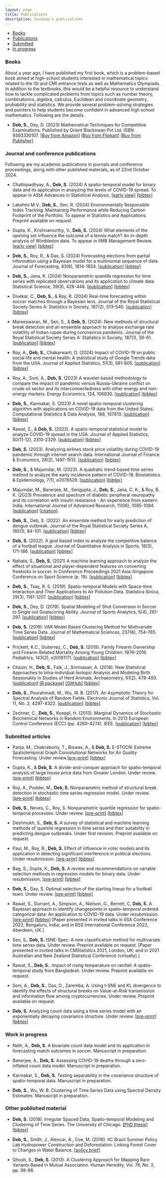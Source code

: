 ```yaml
---
layout: page
title: Publications
description: Soudeep's publications
---
```


<div class="navbar">
    <div class="navbar-inner">
        <ul class="nav">
            <li><a href="#book">Books</a></li>
            <li><a href="#journal">Publications</a></li>
            <li><a href="#submitted">Submitted</a></li>
            <li><a href="#progress">In progress</a></li>
        </ul>
    </div>
</div>

### <a name="book"></a>Books

About a year ago, I have published my first book, which is a problem-based book aimed at high-school students interested in mathematical topics related to the ISI and CMI entrance tests as well as Mathematics Olympiads. In addition to the textbooks, this would be a helpful resource to understand how to tackle complicated problems from topics such as number theory, combinatorics, algebra, calculus, Euclidean and coordinate geometry, probability and statistics. We provide several problem-solving strategies and pointers to help students become confident in advanced high school mathematics. Following are the details.

- **Deb, S.**, Dey, D. (2023) Mathematical Techniques for Competitive Examinations. Published by Orient Blackswan Pvt Ltd. ISBN: 9393330107. [[Buy from Amazon]](https://www.amazon.in/Mathematical-Techniques-Competitive-Examinations-Debangan/dp/9393330107/ref=sr_1_1?qid=1674030582&refinements=p_27%3ASoudeep+Deb+Debangan+Dey&s=books&sr=1-1) [[Buy from Flipkart]](https://www.flipkart.com/mathematical-techniques-competitive-examinations/p/itm8009e4d01f123) [[Buy from Publisher]](https://orientblackswan.com/details?id=9789393330109)

### <a name="journal"></a>Journal and conference publications

Following are my academic publications in journals and conference proceedings, along with other published materials, as of 22nd October 2024.

- Chattopadhyay, A., **Deb, S.** (2024) A spatio-temporal model for binary data and its application in analyzing the levels of COVID-19 spread. To appear in AStA Advances in Statistical Analysis. [[early view]](https://link.springer.com/article/10.1007/s10182-024-00507-0?utm_source=rct_congratemailt&utm_medium=email&utm_campaign=nonoa_20240708&utm_content=10.1007/s10182-024-00507-0) [[bibtex]](https://scholar.googleusercontent.com/scholar.bib?q=info:jKhX593CqWcJ:scholar.google.com/&output=citation&scisdr=ClHKwvHoEPHmkhXsb7k:AFWwaeYAAAAAZqXqd7mymatHw-jAOsCTf13xpvY&scisig=AFWwaeYAAAAAZqXqd53jcziEgyy344t1yN3kgjs&scisf=4&ct=citation&cd=-1&hl=en)

- Lakshmi M.V., **Deb, S.**, Sen, R. (2024) Environmentally Responsible Index Tracking: Maintaining Performance while Reducing Carbon Footprint of the Portfolio. To appear in Statistics and Applications. Preprint available on request.

- Gupta, K., Krishnamurthy, V., **Deb, S.** (2024) What elements of the opening set influence the outcome of a tennis match? An in-depth analysis of Wimbledon data. To appear in IIMB Management Review. [[early view]](https://www.sciencedirect.com/science/article/pii/S0970389624000089) [[bibtex]](https://scholar.googleusercontent.com/scholar.bib?q=info:zgGtwwe6D38J:scholar.google.com/&output=citation&scisdr=ClHKwvZ6EKDr9p2kCuY:AFWwaeYAAAAAZhqiEuYK2B1S-u1o89NTLjqsClQ&scisig=AFWwaeYAAAAAZhqiEn1oMfqhnQd9ZmYq9xecTKE&scisf=4&ct=citation&cd=-1&hl=en)

- **Deb, S.**, Roy, R., & Das, S. (2024) Forecasting elections from partial information using a Bayesian model for a multinomial sequence of data. Journal of Forecasting, 43(6), 1814-1834. [[publication]](https://onlinelibrary.wiley.com/doi/abs/10.1002/for.3107) [[bibtex]](https://zbib.org/57eed40870a143229e0e878cf73476bc)

- **Deb, S.**, Jana, K. (2024) Nonparametric quantile regression for time series with replicated observations and its application to climate data. Statistical Science, 39(3), 428-448. [[publication]](https://projecteuclid.org/journals/statistical-science/volume-39/issue-3/Nonparametric-Quantile-Regression-for-Time-Series-with-Replicated-Observations-and/10.1214/23-STS918.short) [[bibtex]](https://scholar.googleusercontent.com/scholar.bib?q=info:Af2EGIIxO5oJ:scholar.google.com/&output=citation&scisdr=ClHKwvfDEPHmkj1VWQQ:AFWwaeYAAAAAZo1TQQSy9kJpUThq2VIogL3cg30&scisig=AFWwaeYAAAAAZo1TQdrxv6sIghMZpdVbIF0oNfQ&scisf=4&ct=citation&cd=-1&hl=en&scfhb=1)

- Divekar, C., **Deb, S.**, & Roy, R. (2024) Real-time forecasting within soccer matches through a Bayesian lens. Journal of the Royal Statistical Society Series A: Statistics in Society, 187(2), 513–540. [[publication]](https://doi.org/10.1093/jrsssa/qnad136) [[bibtex]](https://scholar.googleusercontent.com/scholar.bib?q=info:0JscwLnRe0kJ:scholar.google.com/&output=citation&scisdr=CpsEIpmEEKDr9LBhHR4:AJ9-iYsAAAAAZDdnBR4n5_oFvy-NlHhGc3PGqks&scisig=AJ9-iYsAAAAAZDdnBQS-tROblY7494n6ah_Om3I&scisf=4&ct=citation&cd=-1&hl=en)

- Mareeswaran, M., Sen, S., & **Deb, S.** (2024). New methods of structural break detection and an ensemble approach to analyse exchange rate volatility of Indian rupee during coronavirus pandemic. Journal of the Royal Statistical Society Series A: Statistics in Society, 187(1), 39-61. [[publication]](https://academic.oup.com/jrsssa/article-abstract/187/1/39/7197368) [[bibtex]](https://scholar.googleusercontent.com/scholar.bib?q=info:EDzZsXVw9vEJ:scholar.google.com/&output=citation&scisdr=ClHKwvHQEKDr9VSEw44:AFWwaeYAAAAAZdOC2479aTNt23x129Cv2bHDV8k&scisig=AFWwaeYAAAAAZdOC28vGxV9lGeiYz06kOfENhx8&scisf=4&ct=citation&cd=-1&hl=en&scfhb=1)

- Roy, A., **Deb, S.**, Chakarwarti, D. (2024) Impact of COVID-19 on public social life and mental health: A statistical study of Google Trends data from the USA. Journal of Applied Statistics, 51(3), 581-605. [[publication]](https://www.tandfonline.com/doi/abs/10.1080/02664763.2022.2164562) [[bibtex]](https://scholar.googleusercontent.com/scholar.bib?q=info:SCtCZw6vgCcJ:scholar.google.com/&output=citation&scisdr=ClHKwvfNEKDr9Ww5Emg:AFWwaeYAAAAAZes_Cmip7CHlmovb0_z0XvzCkBk&scisig=AFWwaeYAAAAAZes_Cob64ynLuYpUDTkVPQsskG0&scisf=4&ct=citation&cd=-1&hl=en)

- Roy, A., Soni, A., **Deb, S.** (2023) A wavelet-based methodology to compare the impact of pandemic versus Russia-Ukraine conflict on crude oil sector and its interconnectedness with other energy and non-energy markets. Energy Economics, 124, 106830. [[publication]](https://www.sciencedirect.com/science/article/pii/S0140988323003286) [[bibtex]](https://scholar.googleusercontent.com/scholar.bib?q=info:753NWsBMqvIJ:scholar.google.com/&output=citation&scisdr=ChUYwneNEKDr9CjKHRM:ABFrs3wAAAAAZK_MBRM1VpGqC_sVFrezYIdTnyI&scisig=ABFrs3wAAAAAZK_MBUgTMQMuy1NsCuWAxrnXtUY&scisf=4&ct=citation&cd=-1&hl=en)

- **Deb, S.**, Karmakar, S. (2023) A novel spatio-temporal clustering algorithm with applications on COVID-19 data from the United States. Computational Statistics & Data Analysis, 188, 107810. [[publication]](https://www.sciencedirect.com/science/article/pii/S0167947323001214) [[bibtex]](https://scholar.googleusercontent.com/scholar.bib?q=info:XHaGpd8Nx9MJ:scholar.google.com/&output=citation&scisdr=ChUYwneNEKDr9CF-VUE:ABFrs3wAAAAAZKZ4TUFwXmb4Cmk4cr_IGaM9xoA&scisig=ABFrs3wAAAAAZKZ4TUvDcqD_rwfGuXz32QGDXEM&scisf=4&ct=citation&cd=-1&hl=en)

- Rawat, S., & **Deb, S.** (2023). A spatio-temporal statistical model to analyze COVID-19 spread in the USA. Journal of Applied Statistics, 50(11-12), 2310-2329. [[publication]](https://www.tandfonline.com/doi/full/10.1080/02664763.2021.1970122) [[bibtex]](https://scholar.googleusercontent.com/scholar.bib?q=info:vOb8jO0MElYJ:scholar.google.com/&output=citation&scisdr=ClHDGO2NEKDr9YMEBE4:AFWwaeYAAAAAZQQCHE5W0HFG71vv9AnxoX-6mJE&scisig=AFWwaeYAAAAAZQQCHF-xfqSQTVZvjmNakRK3eVc&scisf=4&ct=citation&cd=-1&hl=en&scfhb=1)

- **Deb, S.** (2023). Analyzing airlines stock price volatility during COVID-19 pandemic through internet search data. International Journal of Finance & Economics, 28(2), 1497-1513. [[publication]](https://onlinelibrary.wiley.com/doi/10.1002/ijfe.2490) [[bibtex]](https://scholar.googleusercontent.com/scholar.bib?q=info:bPUp6AmnTgoJ:scholar.google.com/&output=citation&scisdr=CgX71d9LEPj749wuCZM:AAGBfm0AAAAAYC8rEZPk_VFRZvVU7IyLQfer3ak_kL6I&scisig=AAGBfm0AAAAAYC8rEWWCZ1ZZHrG4Y8J_m0MMRdwyANyH&scisf=4&ct=citation&cd=-1&hl=en)

- **Deb, S.**, & Majumdar, M. (2023). A quadratic trend-based time series method to analyze the early incidence pattern of COVID-19. Biostatistics & Epidemiology, 7(1), e2076529. [[publication]](https://www.tandfonline.com/doi/full/10.1080/24709360.2022.2076529) [[bibtex]](https://scholar.googleusercontent.com/scholar.bib?q=info:sSkJjazYMAYJ:scholar.google.com/&output=citation&scisdr=ClHDGO2NEKDr9YMEaXY:AFWwaeYAAAAAZQQCcXY74oelt8xPdv-kKoWJizU&scisig=AFWwaeYAAAAAZQQCcVp_2ELcOFvhvmQiBoYAQic&scisf=4&ct=citation&cd=-1&hl=en)

- Majumdar, M., Banerjee, M., Sengupta, J., **Deb, S.**, Jana, C. K., & Roy, B. K. (2023) Prevalence and spectrum of diabetic peripheral neuropathy and its correlation with insulin resistance - An experience from eastern India. International Journal of Advanced Research, 11(06), 1085-1094. [[publication]](https://www.journalijar.com/uploads/64bc018830053_IJAR-43799.pdf) [[citation]](https://www.journalijar.com/article/45513/).

- **Deb, S.**, Deb, S. (2022). An ensemble method for early prediction of dengue outbreak. Journal of the Royal Statistical Society Series A, 185(1), 84-101. [[publication]](https://rss.onlinelibrary.wiley.com/doi/abs/10.1111/rssa.12714) [[bibtex]](https://scholar.googleusercontent.com/scholar.bib?q=info:QX_i9RUM7_4J:scholar.google.com/&output=citation&scisdr=CgX71c6KEKDr8XRYXsE:AAGBfm0AAAAAYfNeRsEss7zWvpp9-eoeYKqfkH7pRoLA&scisig=AAGBfm0AAAAAYfNeRgmnZkVUNTvemp0lzdYN3AgJ9i2l&scisf=4&ct=citation&cd=-1&hl=en&scfhb=1)

- **Deb, S.** (2022). A goal based index to analyze the competitive balance of a football league. Journal of Quantitative Analysis in Sports, 18(3), 171-186. [[publication]](https://www.degruyter.com/document/doi/10.1515/jqas-2021-0015/html) [[bibtex]](https://scholar.googleusercontent.com/scholar.bib?q=info:0CWJmycIHdcJ:scholar.google.com/&output=citation&scisdr=CgXmp4vjEKDr8zYBGO4:AAGBfm0AAAAAY7EHAO6zJb4sm4XrdHLBg9vhsvxxGk31&scisig=AAGBfm0AAAAAY7EHAAdr_56XL8SCs7r3e5N6FQbUgAEt&scisf=4&ct=citation&cd=-1&hl=en&scfhb=1)

- Nahata, S., **Deb, S.** (2021) A machine learning approach to analyze the effect of situational and player-dependent features on converting freekicks in soccer. In Conference Proceedings 2021 Asia-Singapore Conference on Sport Science (p. 19). [[publication]](https://www.researchgate.net/profile/Stuart-Evans-2/publication/359186201_ACSS_2021_Book/links/622c28413c53d31ba4bcf4e7/ACSS-2021-Book.pdf#page=26) [[bibtex]](https://scholar.googleusercontent.com/scholar.bib?q=info:9CPrzMzjdWMJ:scholar.google.com/&output=citation&scisdr=CgVK_5s2EKDr8g7PsiU:AAGBfm0AAAAAYonJqiUVB1GoWb5mA6GcLbN0IFrig4PP&scisig=AAGBfm0AAAAAYonJqioHltHZuizoeMpl0VCoHDOzwUvA&scisf=4&ct=citation&cd=-1&hl=en)

- **Deb, S.**, Tsay, R. S. (2019). Spatio-temporal Models with Space-time Interaction and Their Applications to Air Pollution Data. Statistica Sinica, 29(3), 1181-1207. [[publication]](http://www3.stat.sinica.edu.tw/ss_newpaper/SS-2017-0561_na.pdf) [[bibtex]](https://scholar.googleusercontent.com/scholar.bib?q=info:VUIKfkLgI3oJ:scholar.google.com/&output=citation&scisdr=CgX71d9LEPj749wukJ4:AAGBfm0AAAAAYC8riJ4IiFa9j5LrEsd5tDaGAp54v9RA&scisig=AAGBfm0AAAAAYC8riA0VmPk_HVEkh7L8h0WFf6VyRAXN&scisf=4&ct=citation&cd=-1&hl=en)

- **Deb, S.**, Dey, D. (2019). Spatial Modeling of Shot Conversion in Soccer to Single out Goalscoring Ability. Journal of Sports Analytics, 5(4), 281-297. [[publication]](https://content.iospress.com/articles/journal-of-sports-analytics/jsa190281) [[bibtex]](https://scholar.googleusercontent.com/scholar.bib?q=info:wrMoFuFT4hEJ:scholar.google.com/&output=citation&scisig=AAGBfm0AAAAAWhupGpNWq0QGbmTFjp886btXE3I3En45&scisf=4&ct=citation&cd=-1&hl=en)

- **Deb, S.** (2019). VAR Model Based Clustering Method for Multivariate Time Series Data. Journal of Mathematical Sciences, 237(6), 754-765. [[publication]](https://link.springer.com/article/10.1007/s10958-019-04201-4) [[bibtex]](https://scholar.googleusercontent.com/scholar.bib?q=info:JkpxxCcEpYMJ:scholar.google.com/&output=citation&scisig=AAGBfm0AAAAAXMObhGDMYum2QHO970ACm-3-uIcPRKHT&scisf=4&ct=citation&cd=-1&hl=en&scfhb=1)

- Prickett, K.C., Guiterrez, C., **Deb, S.** (2019). Family Firearm Ownership and Firearm-Related Mortality Among Young Children: 1976–2016. Pediatrics, 143(2), e20181171. [[publication]](https://pediatrics.aappublications.org/content/143/2/e20181171?utm_source=TrendMD&utm_medium=TrendMD&utm_campaign=Pediatrics_TrendMD_0) [[bibtex]](https://scholar.googleusercontent.com/scholar.bib?q=info:ChLgQK7sQrYJ:scholar.google.com/&output=citation&scisig=AAGBfm0AAAAAXMOarhDsYW5ukrb2dmYHMWg1Xe9TUsEY&scisf=4&ct=citation&cd=-1&hl=en&scfhb=1)

- Chazin, H., **Deb, S.**, Falk, J., Srinivasan, A. (2018). New Statistical Approaches to Intra-individual Isotopic Analysis and Modeling Birth Seasonality in Studies of Herd Animals. Archaeometry, 61(2), 478-493. [[publication]](https://onlinelibrary.wiley.com/doi/abs/10.1111/arcm.12432) [[R package]](https://cran.r-project.org/web/packages/SCEM/index.html) [[GitHub]](https://github.com/soudeepd/SCEM) [[bibtex]](https://scholar.googleusercontent.com/scholar.bib?q=info:xMcn8_TWkcwJ:scholar.google.com/&output=citation&scisig=AAGBfm0AAAAAXMOaPlCSTROR9XUNp4yEDkiJ5S6jliJW&scisf=4&ct=citation&cd=-1&hl=en&scfhb=1)

- **Deb, S.**, Pourahmadi, M., Wu, W. B. (2017). An Asymptotic Theory for Spectral Analysis of Random Fields.  Electronic Journal of Statistics, Vol. 11, No. 2, 4297-4322. [[publication]](https://projecteuclid.org/euclid.ejs/1510563632) [[bibtex]](https://scholar.googleusercontent.com/scholar.bib?q=info:JX5Fn-M7U2sJ:scholar.google.com/&output=citation&scisig=AAGBfm0AAAAAWhuoD1PJiiT5t-FFYrxU8gC-b5MOhiVs&scisf=4&ct=citation&cd=-1&hl=en)

- Zechner, C., **Deb, S.**, Koeppl, H. (2013). Marginal Dynamics of Stochastic Biochemical Networks in Random Environments. In 2013 European Control Conference (ECC) (pp. 4269-4274). IEEE. [[publication]](http://ieeexplore.ieee.org/xpls/icp.jsp?arnumber=6669606) [[bibtex]](https://scholar.googleusercontent.com/scholar.bib?q=info:pXP2EYLUcnsJ:scholar.google.com/&output=citation&scisig=AAGBfm0AAAAAWhupRSwCwrbkYCz5wEXFQJFuxQkNgYzp&scisf=4&ct=citation&cd=-1&hl=en)


### <a name="submitted"></a>Submitted articles

- Panja, M., Chakraborty, T., Biswas, A., & **Deb, S.** E-STGCN: Extreme Spatiotemporal Graph Convolutional Networks for Air Quality Forecasting. Under review.[[pre-print]](https://arxiv.org/abs/2411.12258) [[bibtex]](https://scholar.googleusercontent.com/scholar.bib?q=info:ZbjC_F2pd14J:scholar.google.com/&output=citation&scisdr=ClHKwvNDEPHmk_HskBo:AFWwaeYAAAAAZ0HqiBquOxDgHB6chNxuqxEP6IQ&scisig=AFWwaeYAAAAAZ0HqiBj-58c6MNPaMI73p1Hj2II&scisf=4&ct=citation&cd=-1&hl=en)
  
- Gupta, K., & **Deb, S.** A divide-and-conquer approach for spatio-temporal analysis of large house price data from Greater London. Under review. [[pre-print]](https://arxiv.org/abs/2407.15905) [[bibtex]](https://scholar.googleusercontent.com/scholar.bib?q=info:fWYcoQD40kMJ:scholar.google.com/&output=citation&scisdr=ClHKwvHoEPHmkhXtDq0:AFWwaeYAAAAAZqXrFq1DEMrYuApn_3s0bV60Iaw&scisig=AFWwaeYAAAAAZqXrFjFlmvK0RxMqgk3o9aNKjcU&scisf=4&ct=citation&cd=-1&hl=en&scfhb=1)

- Roy, A., Podder, M., **Deb, S.** Nonparametric method of structural break detection in stochastic time series regression model. Under review. [[pre-print]](https://arxiv.org/abs/2410.15713) [[bibtex]](https://scholar.googleusercontent.com/scholar.bib?q=info:k9BUur_NIogJ:scholar.google.com/&output=citation&scisdr=ClHKwvZ8EPHmk4dmOG4:AFWwaeYAAAAAZzdgIG4KRGIVkX10O1rjBDSC2rE&scisig=AFWwaeYAAAAAZzdgIELv1ZVDXaiGAN7UX9FBbq4&scisf=4&ct=citation&cd=-1&hl=en)

- **Deb, S.**, Neves, C., Roy, S. Nonparametric quantile regression for spatio-temporal processes. Under review. [[pre-print]](https://arxiv.org/abs/2405.13783) [[bibtex]](https://scholar.googleusercontent.com/scholar.bib?q=info:DIoOqfBUYTwJ:scholar.google.com/&output=citation&scisdr=ClHKwvN_EPHmkszArC0:AFWwaeYAAAAAZnzGtC24jGR5qpeDnpZvp1qqHk8&scisig=AFWwaeYAAAAAZnzGtMGayZ_wcZ-WqkXn_3XY9B4&scisf=4&ct=citation&cd=-1&hl=en&scfhb=1)

- Deshmukh, S., **Deb, S.** A survey of statistical and machine learning methods of quantile regression in time series and their suitability in predicting dengue outbreaks. Under first revision. Preprint available on request.

- Paul, M., Roy, R., **Deb, S.**  Effect of influence in voter models and its application in detecting significant interference in political elections. Under resubmission. [[pre-print]](https://arxiv.org/pdf/2210.07744.pdf) [[bibtex]](https://scholar.googleusercontent.com/scholar.bib?q=info:w74j9Z2Gc-sJ:scholar.google.com/&output=citation&scisdr=CgX71XiOEKDr8yWPpSQ:AAGBfm0AAAAAY6KJvST_3bUsJd29HhN2kGwID4XA4dFp&scisig=AAGBfm0AAAAAY6KJvTmgec3D7Sf2H6H8RB_rYQ4NoXsT&scisf=4&ct=citation&cd=-1&hl=en&scfhb=1)

- Bag, S., Gupta, K., **Deb, S.** A review and recommendations on variable selection methods in regression models for binary data. Under resubmission. [[pre-print]](https://arxiv.org/abs/2201.06063) [[bibtex]](https://scholar.googleusercontent.com/scholar.bib?q=info:Dxb_UQ8FxtAJ:scholar.google.com/&output=citation&scisdr=CgX73BJTEKDr8WvB9eM:AAGBfm0AAAAAYezH7eN7gD_WsrLi_ttfnAwU1cPm-XnC&scisig=AAGBfm0AAAAAYezH7eC2C9f24K5kf2esgwJpbwhc7M7y&scisf=4&ct=citation&cd=-1&hl=en)

- **Deb, S.**, Das, S. Optimal selection of the starting lineup for a football team. Under review. [[pre-print]](https://arxiv.org/abs/2303.12385) [[bibtex]](https://scholar.googleusercontent.com/scholar.bib?q=info:dyWYcNXtZVMJ:scholar.google.com/&output=citation&scisdr=CpsEIpmEEKDr9LBgnWY:AJ9-iYsAAAAAZDdmhWabYobyqBcqFAlqwe5QBo8&scisig=AJ9-iYsAAAAAZDdmhRWH3ymc5kvb_OB2D1TnDVo&scisf=4&ct=citation&cd=-1&hl=en)

- Rawat, S., Durrant, A., Simpson, A., Nielson, G., Berrett, C,  **Deb, S.** A Bayesian approach to identify changepoints in spatio-temporal ordered categorical data: An application to COVID-19 data. Under resubmission. [[pre-print]](https://arxiv.org/abs/2305.01906) [[bibtex]](https://scholar.googleusercontent.com/scholar.bib?q=info:KaPrW-qbUn0J:scholar.google.com/&output=citation&scisdr=Cm08r7FbEKDr9O9SuJ8:AGlGAw8AAAAAZGhUoJ-xBiNl_lkKcas2CgBFnl0&scisig=AGlGAw8AAAAAZGhUoD9RuxGxd_LarLdatAQL9Wo&scisf=4&ct=citation&cd=-1&hl=en) [Paper presented in invited talks in IISA Conference 2022, Bengaluru, India; and in RSS International Conference 2022, Aberdeen, UK.]

- Sen, S., **Deb, S.** tSNE-Spec: A new classification method for multivariate time series data. Under review. Preprint available on request. [Paper presented in invited talks in CMStatistics 2021, London, UK; and in 2021 Australian and New Zealand Statistical Conference (virtually).]

- Rawat, S., **Deb, S.**. Impact of rising temperature on rainfall: A spatio-temporal study from Bangladesh. Under review. Preprint available on request.

- Soni, A., **Deb, S.**, Das, D., Zaremba, A. Using t-SNE and KL divergence to identify the effects of structural breaks on Value-at-Risk transmission and information flow among cryptocurrencies. Under review. Preprint available on request.

- **Deb, S.** Analyzing count data using a time series model with an exponentially decaying covariance structure. Under review. [[pre-print]](https://arxiv.org/abs/2004.03130) [[bibtex]](https://scholar.googleusercontent.com/scholar.bib?q=info:e-vu92gbcTUJ:scholar.google.com/&output=citation&scisdr=CgX71deeEPj742YuU6s:AAGBfm0AAAAAYJUrS6u2LbDIDj4aAhIqhD1jBXTj35CK&scisig=AAGBfm0AAAAAYJUrS0zeXLK0cxs8Vy8uXHLP3lbmfhmJ&scisf=4&ct=citation&cd=-1&hl=en)


### <a name="progress"></a>Work in progress

- Nath, A., **Deb, S.** A bivariate count data model and its application in forecasting match outcomes in soccer. Manuscript in preparation.
 
- Banerjee, A., **Deb, S.** Assessing COVID-19 deaths through a zero-inflated count data model. Manuscript in preparation.

- Karmakar, S., **Deb, S.** Testing separability in the covariance structure of spatio-temporal data. Manuscript in preparation.
 
- **Deb, S.**, Wu, W. B. Clustering of Time Series Data using Spectral Density Estimates. Manuscript in preparation.


### Other published material

- **Deb, S.** (2018). Irregular Spaced Data, Spatio-temporal Modeling and Clustering of Time Series. The University of Chicago. [[PhD thesis]](https://knowledge.uchicago.edu/record/422?ln=en) [[bibtex]](https://scholar.googleusercontent.com/scholar.bib?q=info:nk9w1E8xs3gJ:scholar.google.com/&output=citation&scisig=AAGBfm0AAAAAXMrtDzrwmJxk-Wxhs6jl3eaQvxHu4ayD&scisf=4&ct=citation&cd=-1&hl=en)

- **Deb, S.**, Smith, J., Alencar, A., Coe, M. (2016). IIC Brazil Summer Policy Lab Hydropower Construction and Deforestation: Linking Forest Cover to Changes in Water Balance. [[policy brief]](http://whrc.org/wp-content/uploads/2016/09/PB_Hydropower_Construction_and_Deforestation.pdf)

- Ghosh, S., **Deb, S.** (2013). A Clustering Approach for Mapping Rare Variants Based in Mutual Association. Human Heredity, Vol. 76, No. 2, pp. 98-98. 
